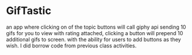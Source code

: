 # GifTastic

an app where clicking on of the topic buttons will call giphy api sending 10 gifs for you to view with rating attached,
clicking a button will prepend 10 additional gifs to screen.
with the ability for users to add buttons as they wish.
I did borrow code from previous class activities.
